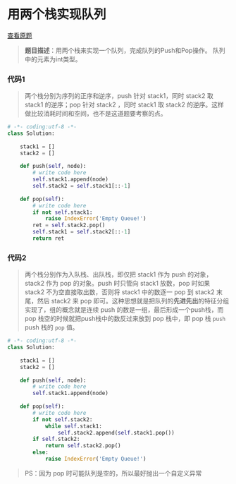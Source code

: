 # 用两个栈实现队列

[查看原题](https://www.nowcoder.com/practice/54275ddae22f475981afa2244dd448c6?tpId=13&tqId=11158&tPage=1&rp=4&ru=%2Fta%2Fcoding-interviews&qru=%2Fta%2Fcoding-interviews%2Fquestion-ranking)

> **题目描述**：用两个栈来实现一个队列，完成队列的Push和Pop操作。 队列中的元素为int类型。

### 代码1

> 两个栈分别为序列的正序和逆序，push 针对 stack1，同时 stack2 取 stack1 的逆序；pop 针对 stack2 ，同时 stack1 取 stack2 的逆序。这样做比较消耗时间和空间，也不是这道题要考察的点。

```python
# -*- coding:utf-8 -*-
class Solution:
    
    stack1 = []
    stack2 = []
     
    def push(self, node):
        # write code here
        self.stack1.append(node)
        self.stack2 = self.stack1[::-1]
         
    def pop(self):
        # write code here
        if not self.stack1:
            raise IndexError('Empty Queue!')
        ret = self.stack2.pop()
        self.stack1 = self.stack2[::-1]
        return ret
```

### 代码2

> 两个栈分别作为入队栈、出队栈，即仅把 stack1 作为 push 的对象，stack2 作为 pop 的对象。push 时只管向 stack1 放数，pop 时如果 stack2 不为空直接取出数，否则将 stack1 中的数逐一 pop 到 stack2 末尾，然后 stack2 来 pop 即可。这种思想就是把队列的**先进先出**的特征分组实现了，组的概念就是连续 push 的数是一组，最后形成一个push栈，而 pop 栈空的时候就把push栈中的数反过来放到 pop 栈中，即 pop 栈 `push` push 栈的 `pop` 值。 

```python
# -*- coding:utf-8 -*-
class Solution:
     
    stack1 = []
    stack2 = []
     
    def push(self, node):
        # write code here
        self.stack1.append(node)
         
    def pop(self):
        # write code here
        if not self.stack2:
            while self.stack1:
                self.stack2.append(self.stack1.pop())
        if self.stack2:
        	return self.stack2.pop()
        else:
            raise IndexError('Empty Queue!')
```



> PS：因为 pop 时可能队列是空的，所以最好抛出一个自定义异常